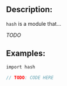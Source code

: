 ## Description:

`hash` is a module that...

*TODO*

## Examples:

```v
import hash

// TODO: CODE HERE

```
